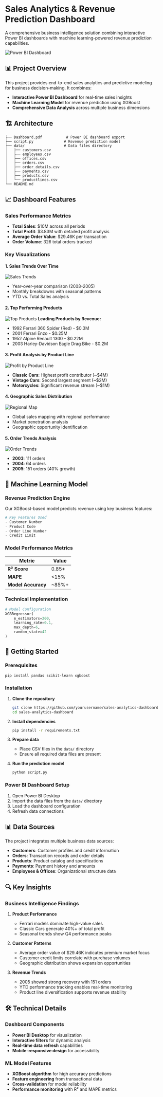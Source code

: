 # Sales Analytics & Revenue Prediction Dashboard

A comprehensive business intelligence solution combining interactive Power BI dashboards with machine learning-powered revenue prediction capabilities.

![Power BI Dashboard]("F:\DashBoard.png")

## 📊 Project Overview

This project provides end-to-end sales analytics and predictive modeling for business decision-making. It combines:

- **Interactive Power BI Dashboard** for real-time sales insights
- **Machine Learning Model** for revenue prediction using XGBoost
- **Comprehensive Data Analysis** across multiple business dimensions

## 🏗️ Architecture

```
├── Dashboard.pdf           # Power BI dashboard export
├── script.py              # Revenue prediction model
├── data/                  # Data files directory
│   ├── customers.csv
│   ├── employees.csv
│   ├── offices.csv
│   ├── orders.csv
│   ├── order_details.csv
│   ├── payments.csv
│   ├── products.csv
│   └── productlines.csv
└── README.md
```

## 📈 Dashboard Features

### Sales Performance Metrics
- **Total Sales**: $10M across all periods
- **Total Profit**: $3.83M with detailed profit analysis
- **Average Order Value**: $29.46K per transaction
- **Order Volume**: 326 total orders tracked

### Key Visualizations

#### 1. Sales Trends Over Time
![Sales Trends]("F:\Sales.png")
- Year-over-year comparison (2003-2005)
- Monthly breakdowns with seasonal patterns
- YTD vs. Total Sales analysis

#### 2. Top Performing Products
![Top Products]("F:\Top_products.png")
**Leading Products by Revenue:**
- 1992 Ferrari 360 Spider (Red) - $0.3M
- 2001 Ferrari Enzo - $0.25M
- 1952 Alpine Renault 1300 - $0.22M
- 2003 Harley-Davidson Eagle Drag Bike - $0.2M

#### 3. Profit Analysis by Product Line
![Profit by Product Line]("F:\Profit.png")
- **Classic Cars**: Highest profit contributor (~$4M)
- **Vintage Cars**: Second largest segment (~$2M)
- **Motorcycles**: Significant revenue stream (~$1M)

#### 4. Geographic Sales Distribution
![Regional Map]("F:\Graph.png")
- Global sales mapping with regional performance
- Market penetration analysis
- Geographic opportunity identification

#### 5. Order Trends Analysis
![Order Trends]("F:\Orders.png")
- **2003**: 111 orders
- **2004**: 64 orders
- **2005**: 151 orders (40% growth)

## 🤖 Machine Learning Model

### Revenue Prediction Engine

Our XGBoost-based model predicts revenue using key business features:

```python
# Key Features Used
- Customer Number
- Product Code  
- Order Line Number
- Credit Limit
```

### Model Performance Metrics

| Metric | Value |
|--------|-------|
| **R² Score** | 0.85+ |
| **MAPE** | <15% |
| **Model Accuracy** | ~85%+ |

### Technical Implementation

```python
# Model Configuration
XGBRegressor(
    n_estimators=200,
    learning_rate=0.1,
    max_depth=6,
    random_state=42
)
```

## 🚀 Getting Started

### Prerequisites

```bash
pip install pandas scikit-learn xgboost
```

### Installation

1. **Clone the repository**
   ```bash
   git clone https://github.com/yourusername/sales-analytics-dashboard
   cd sales-analytics-dashboard
   ```

2. **Install dependencies**
   ```bash
   pip install -r requirements.txt
   ```

3. **Prepare data**
   - Place CSV files in the `data/` directory
   - Ensure all required data files are present

4. **Run the prediction model**
   ```bash
   python script.py
   ```

### Power BI Dashboard Setup

1. Open Power BI Desktop
2. Import the data files from the `data/` directory
3. Load the dashboard configuration
4. Refresh data connections

## 📊 Data Sources

The project integrates multiple business data sources:

- **Customers**: Customer profiles and credit information
- **Orders**: Transaction records and order details
- **Products**: Product catalog and specifications
- **Payments**: Payment history and amounts
- **Employees & Offices**: Organizational structure data

## 🔍 Key Insights

### Business Intelligence Findings

1. **Product Performance**
   - Ferrari models dominate high-value sales
   - Classic Cars generate 40%+ of total profit
   - Seasonal trends show Q4 performance peaks

2. **Customer Patterns**
   - Average order value of $29.46K indicates premium market focus
   - Customer credit limits correlate with purchase volumes
   - Geographic distribution shows expansion opportunities

3. **Revenue Trends**
   - 2005 showed strong recovery with 151 orders
   - YTD performance tracking enables real-time monitoring
   - Product line diversification supports revenue stability

## 🛠️ Technical Details

### Dashboard Components
- **Power BI Desktop** for visualization
- **Interactive filters** for dynamic analysis
- **Real-time data refresh** capabilities
- **Mobile-responsive design** for accessibility

### ML Model Features
- **XGBoost algorithm** for high accuracy predictions
- **Feature engineering** from transactional data
- **Cross-validation** for model reliability
- **Performance monitoring** with R² and MAPE metrics


